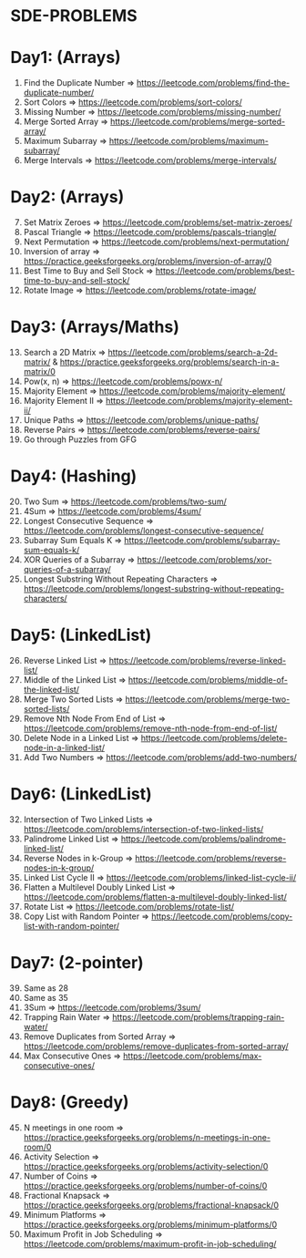 # SDE-PROBLEMS

# Day1: (Arrays)

1. Find the Duplicate Number => https://leetcode.com/problems/find-the-duplicate-number/
2. Sort Colors => https://leetcode.com/problems/sort-colors/
3. Missing Number => https://leetcode.com/problems/missing-number/
4. Merge Sorted Array => https://leetcode.com/problems/merge-sorted-array/
5. Maximum Subarray => https://leetcode.com/problems/maximum-subarray/
6. Merge Intervals => https://leetcode.com/problems/merge-intervals/

# Day2: (Arrays)

7. Set Matrix Zeroes => https://leetcode.com/problems/set-matrix-zeroes/
8. Pascal Triangle => https://leetcode.com/problems/pascals-triangle/
9. Next Permutation => https://leetcode.com/problems/next-permutation/
10. Inversion of array => https://practice.geeksforgeeks.org/problems/inversion-of-array/0
11. Best Time to Buy and Sell Stock => https://leetcode.com/problems/best-time-to-buy-and-sell-stock/
12. Rotate Image => https://leetcode.com/problems/rotate-image/

# Day3: (Arrays/Maths)

13. Search a 2D Matrix => https://leetcode.com/problems/search-a-2d-matrix/ & https://practice.geeksforgeeks.org/problems/search-in-a-matrix/0
14. Pow(x, n) => https://leetcode.com/problems/powx-n/
15. Majority Element => https://leetcode.com/problems/majority-element/
16. Majority Element II => https://leetcode.com/problems/majority-element-ii/
17. Unique Paths => https://leetcode.com/problems/unique-paths/
18. Reverse Pairs => https://leetcode.com/problems/reverse-pairs/
19. Go through Puzzles from GFG

# Day4: (Hashing)

20. Two Sum => https://leetcode.com/problems/two-sum/
21. 4Sum => https://leetcode.com/problems/4sum/
22. Longest Consecutive Sequence => https://leetcode.com/problems/longest-consecutive-sequence/
23. Subarray Sum Equals K => https://leetcode.com/problems/subarray-sum-equals-k/
24. XOR Queries of a Subarray => https://leetcode.com/problems/xor-queries-of-a-subarray/
25. Longest Substring Without Repeating Characters => https://leetcode.com/problems/longest-substring-without-repeating-characters/

# Day5: (LinkedList)

26. Reverse Linked List => https://leetcode.com/problems/reverse-linked-list/
27. Middle of the Linked List => https://leetcode.com/problems/middle-of-the-linked-list/
28. Merge Two Sorted Lists => https://leetcode.com/problems/merge-two-sorted-lists/
29. Remove Nth Node From End of List => https://leetcode.com/problems/remove-nth-node-from-end-of-list/
30. Delete Node in a Linked List => https://leetcode.com/problems/delete-node-in-a-linked-list/
31. Add Two Numbers => https://leetcode.com/problems/add-two-numbers/

# Day6: (LinkedList)

32. Intersection of Two Linked Lists => https://leetcode.com/problems/intersection-of-two-linked-lists/
33. Palindrome Linked List => https://leetcode.com/problems/palindrome-linked-list/
34. Reverse Nodes in k-Group => https://leetcode.com/problems/reverse-nodes-in-k-group/
35. Linked List Cycle II => https://leetcode.com/problems/linked-list-cycle-ii/
36. Flatten a Multilevel Doubly Linked List => https://leetcode.com/problems/flatten-a-multilevel-doubly-linked-list/
37. Rotate List => https://leetcode.com/problems/rotate-list/
38. Copy List with Random Pointer => https://leetcode.com/problems/copy-list-with-random-pointer/

# Day7: (2-pointer) 

39. Same as 28
40. Same as 35
41. 3Sum => https://leetcode.com/problems/3sum/
42. Trapping Rain Water => https://leetcode.com/problems/trapping-rain-water/
43. Remove Duplicates from Sorted Array => https://leetcode.com/problems/remove-duplicates-from-sorted-array/
44. Max Consecutive Ones => https://leetcode.com/problems/max-consecutive-ones/

# Day8: (Greedy) 

45. N meetings in one room => https://practice.geeksforgeeks.org/problems/n-meetings-in-one-room/0
46. Activity Selection => https://practice.geeksforgeeks.org/problems/activity-selection/0
47. Number of Coins => https://practice.geeksforgeeks.org/problems/number-of-coins/0
48. Fractional Knapsack => https://practice.geeksforgeeks.org/problems/fractional-knapsack/0
49. Minimum Platforms => https://practice.geeksforgeeks.org/problems/minimum-platforms/0
50. Maximum Profit in Job Scheduling => https://leetcode.com/problems/maximum-profit-in-job-scheduling/


















